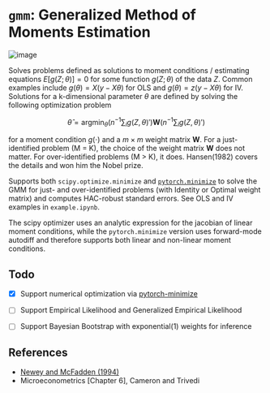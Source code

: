 # `gmm`: Generalized Method of Moments Estimation

![image](https://github.com/apoorvalal/gmm/assets/12086926/081d4454-cbc8-42ba-91ea-5adff7be03ca)


Solves problems defined as solutions to moment conditions / estimating equations $E[g(Z; \theta)] = 0$ for some function $g(Z; \theta)$ of the data $Z$. Common examples include $g(\theta) = X(y - X\theta)$ for OLS and $g(\theta) = z(y - X\theta)$ for IV. Solutions for a k-dimensional parameter $\theta$ are defined by solving the following optimization problem

$$
\hat{\theta} = \text{argmin}_{\theta}  \left(n^{-1} \sum_i g(Z, \theta)' \right) \mathbf{W} \left(n^{-1}  \sum_i  g(Z, \theta)' \right) 
$$

for a moment condition $g(\cdot)$ and a $m \times m$ weight matrix $\mathbf{W}$. 
For a just-identified problem (M = K), the choice of the weight matrix $\mathbf{W}$ does not matter. For over-identified problems (M > K), it does. Hansen(1982) covers the details and won him the Nobel prize.

Supports both  `scipy.optimize.minimize` and [`pytorch.minimize`](https://pytorch-minimize.readthedocs.io/en/latest/api/index.html#functional-api) to solve the GMM for just- and over-identified problems (with Identity or Optimal weight matrix) and computes HAC-robust standard errors. See OLS and IV examples in `example.ipynb`.


The scipy optimizer uses an analytic expression for the jacobian of linear moment conditions, while the `pytorch.minimize` version uses forward-mode autodiff and therefore supports both linear and non-linear moment conditions.

## Todo

+ [X] Support numerical optimization via [pytorch-minimize](https://github.com/rfeinman/pytorch-minimize)
+ [ ] Support Empirical Likelihood and Generalized Empirical Likelihood
+ [ ] Support Bayesian Bootstrap with exponential(1) weights for inference


## References
+ [Newey and McFadden (1994)](https://users.ssc.wisc.edu/~xshi/econ715/chap36neweymacfadden.pdf)
+ Microeconometrics [Chapter 6], Cameron and Trivedi
